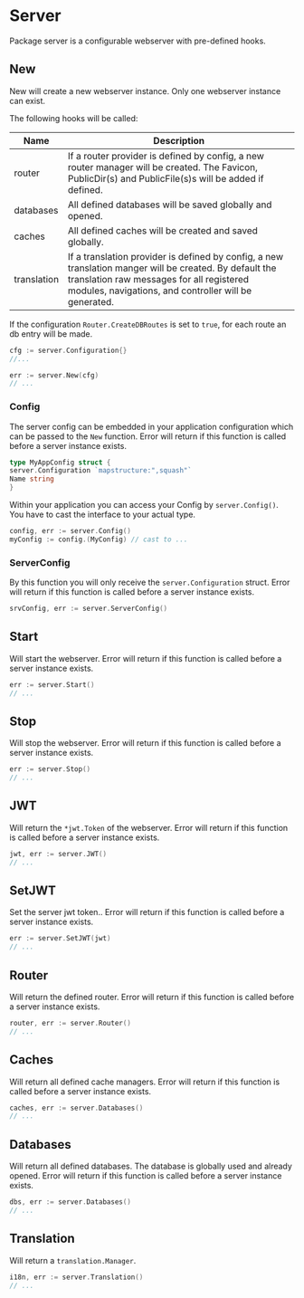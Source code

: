 # Server

Package server is a configurable webserver with pre-defined hooks.

## New

New will create a new webserver instance. Only one webserver instance can exist.

The following hooks will be called:

| Name      | Description                                                                                                                                             |
|-----------|---------------------------------------------------------------------------------------------------------------------------------------------------------|
| router    | If a router provider is defined by config, a new router manager will be created. The Favicon, PublicDir(s) and PublicFile(s)s will be added if defined. |
| databases | All defined databases will be saved globally and opened.                                                                                                |
| caches    | All defined caches will be created and saved globally.|
| translation    | If a translation provider is defined by config, a new translation manger will be created. By default the translation raw messages for all registered modules, navigations, and controller will be generated.|

If the configuration `Router.CreateDBRoutes` is set to `true`, for each route an db entry will be made.

```go 
cfg := server.Configuration{}
//...

err := server.New(cfg)
// ...
```

### Config

The server config can be embedded in your application configuration which can be passed to the `New` function. Error
will return if this function is called before a server instance exists.

```go
type MyAppConfig struct {
server.Configuration `mapstructure:",squash"`
Name string
}
```

Within your application you can access your Config by `server.Config()`. You have to cast the interface to your actual
type.

```go
config, err := server.Config()
myConfig := config.(MyConfig) // cast to ...
```

### ServerConfig

By this function you will only receive the `server.Configuration` struct. Error will return if this function is called
before a server instance exists.

```go
srvConfig, err := server.ServerConfig() 
```

## Start

Will start the webserver. Error will return if this function is called before a server instance exists.

```go
err := server.Start()
// ...
```

## Stop

Will stop the webserver. Error will return if this function is called before a server instance exists.

```go
err := server.Stop()
// ...
```

## JWT

Will return the `*jwt.Token` of the webserver. Error will return if this function is called before a server instance
exists.

```go
jwt, err := server.JWT()
// ...
```

## SetJWT

Set the server jwt token.. Error will return if this function is called before a server instance exists.

```go
err := server.SetJWT(jwt)
// ...
```

## Router

Will return the defined router. Error will return if this function is called before a server instance exists.

```go
router, err := server.Router()
// ...
```

## Caches

Will return all defined cache managers. Error will return if this function is called before a server instance exists.

```go
caches, err := server.Databases()
// ...
```

## Databases

Will return all defined databases. The database is globally used and already opened. Error will return if this function
is called before a server instance exists.

```go
dbs, err := server.Databases()
// ...
```

## Translation

Will return a `translation.Manager`.

```go
i18n, err := server.Translation()
// ...
```





